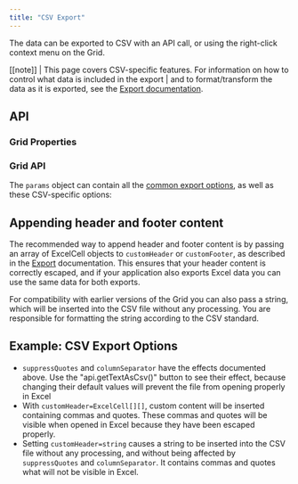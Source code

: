 ```yaml
---
title: "CSV Export"
---
```


The data can be exported to CSV with an API call, or using the right-click context menu on the Grid.

[[note]]
| This page covers CSV-specific features. For information on how to control what data is included in the export
| and to format/transform the data as it is exported, see the [Export documentation](../export/).

## API

### Grid Properties

<api-documentation source='grid-properties/properties.json' section='miscellaneous' names='["suppressCsvExport"]'></api-documentation>

### Grid API

<api-documentation source='grid-api/api.json' section='export' names='["exportDataAsCsv(params)", "getDataAsCsv(params)"]'></api-documentation>

The `params` object can contain all the [common export options](../export/), as well as these CSV-specific options:

<api-documentation source='csv-export/resources/csv.json' section='exportProperties'></api-documentation>

## Appending header and footer content

The recommended way to append header and footer content is by passing an array of ExcelCell objects to `customHeader` or `customFooter`, as described in the [Export](../export/) documentation. This ensures that your header content is correctly escaped, and if your application also exports Excel data you can use the same data for both exports.

For compatibility with earlier versions of the Grid you can also pass a string, which will be inserted into the CSV file without any processing. You are responsible for formatting the string according to the CSV standard.

## Example: CSV Export Options

- `suppressQuotes` and `columnSeparator` have the effects documented above. Use the "api.getTextAsCsv()" button to see their effect, because changing their default values will prevent the file from opening properly in Excel
- With `customHeader=ExcelCell[][]`, custom content will be inserted containing commas and quotes. These commas and quotes will be visible when opened in Excel because they have been escaped properly.
- Setting `customHeader=string` causes a string to be inserted into the CSV file without any processing, and without being affected by `suppressQuotes` and `columnSeparator`. It contains commas and quotes what will not be visible in Excel.

<grid-example title='CSV Export Options' name='csv-export' type='generated' options='{ "enterprise": true, "exampleHeight": 400 }'></grid-example>


